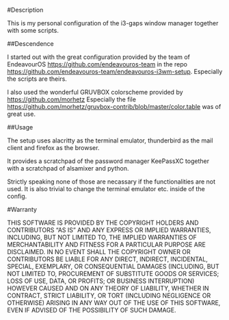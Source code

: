 #Description

This is my personal configuration of the i3-gaps window manager
together with some scripts.

##Descendence 

I started out with the great configuration provided by
the team of EndeavourOS
https://github.com/endeavouros-team
in the repo 
https://github.com/endeavouros-team/endeavouros-i3wm-setup.
Especially the scripts are theirs.

I also used the wonderful GRUVBOX colorscheme
provided by 
https://github.com/morhetz
Especially the file
https://github.com/morhetz/gruvbox-contrib/blob/master/color.table
was of great use.

##Usage

The setup uses alacritty as the terminal emulator,
thunderbird as the mail client and firefox as the browser.

It provides a scratchpad of the password manager KeePassXC
together with a scratchpad of alsamixer and python.

Strictly speaking none of those are necassary if the 
functionalities are not used.
It is also trivial to change the terminal emulator etc.
inside of the config.

#Warranty

THIS SOFTWARE IS PROVIDED BY THE COPYRIGHT HOLDERS AND CONTRIBUTORS “AS IS” AND ANY EXPRESS OR IMPLIED WARRANTIES, INCLUDING, BUT NOT LIMITED TO, THE IMPLIED WARRANTIES OF MERCHANTABILITY AND FITNESS FOR A PARTICULAR PURPOSE ARE DISCLAIMED. IN NO EVENT SHALL THE COPYRIGHT OWNER OR CONTRIBUTORS BE LIABLE FOR ANY DIRECT, INDIRECT, INCIDENTAL, SPECIAL, EXEMPLARY, OR CONSEQUENTIAL DAMAGES (INCLUDING, BUT NOT LIMITED TO, PROCUREMENT OF SUBSTITUTE GOODS OR SERVICES; LOSS OF USE, DATA, OR PROFITS; OR BUSINESS INTERRUPTION) HOWEVER CAUSED AND ON ANY THEORY OF LIABILITY, WHETHER IN CONTRACT, STRICT LIABILITY, OR TORT (INCLUDING NEGLIGENCE OR OTHERWISE) ARISING IN ANY WAY OUT OF THE USE OF THIS SOFTWARE, EVEN IF ADVISED OF THE POSSIBILITY OF SUCH DAMAGE.
